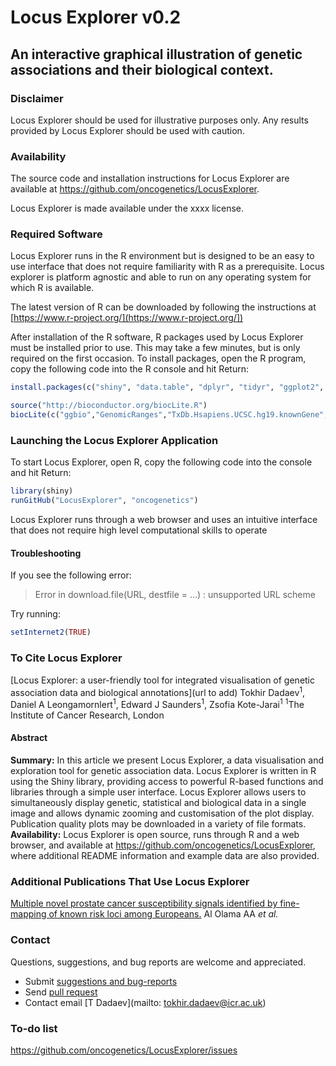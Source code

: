 Locus Explorer v0.2
=============
## An interactive graphical illustration of genetic associations and their biological context.

### Disclaimer
Locus Explorer should be used for illustrative purposes only. Any results provided by Locus Explorer should be used with caution. 

### Availability  
The source code and installation instructions for Locus Explorer are available at https://github.com/oncogenetics/LocusExplorer.

Locus Explorer is made available under the xxxx license.

### Required Software
Locus Explorer runs in the R environment but is designed to be an easy to use interface that does not require familiarity with R as a prerequisite. Locus explorer is platform agnostic and able to run on any operating system for which R is available.

The latest version of R can be downloaded by following the instructions at [https://www.r-project.org/](https://www.r-project.org/])

After installation of  the R software, R packages used by Locus Explorer must be installed prior to use. This may take a few minutes, but is only required on the first occasion. To install packages, open the R program, copy the following code into the R console and hit Return:
```R
install.packages(c("shiny", "data.table", "dplyr", "tidyr", "ggplot2", "knitr", "markdown", "stringr","DT"), dependencies = TRUE)

source("http://bioconductor.org/biocLite.R")
biocLite(c("ggbio","GenomicRanges","TxDb.Hsapiens.UCSC.hg19.knownGene","org.Hs.eg.db"))
```

### Launching the Locus Explorer Application
To start Locus Explorer, open R, copy the following code into the console and hit Return:
```R
library(shiny)  
runGitHub("LocusExplorer", "oncogenetics")
```

Locus Explorer runs through a web browser and uses an intuitive interface that does not require high level computational skills to operate

#### Troubleshooting
If you see the following error:
> Error in download.file(URL, destfile = ...) : 
>   unsupported URL scheme

Try running:
```R
setInternet2(TRUE)
```

### To Cite Locus Explorer
[Locus Explorer: a user-friendly tool for integrated visualisation of genetic association data and biological annotations](url to add) Tokhir Dadaev<sup>1</sup>, Daniel A Leongamornlert<sup>1</sup>, Edward J Saunders<sup>1</sup>, Zsofia Kote-Jarai<sup>1</sup>
<sup>1</sup>The Institute of Cancer Research, London
#### Abstract
**Summary:** In this article we present Locus Explorer, a data visualisation and exploration tool for genetic association data. Locus Explorer is written in R using the Shiny library, providing access to powerful R-based functions and libraries through a simple user interface. Locus Explorer allows users to simultaneously display genetic, statistical and biological data in a single image and allows dynamic zooming and customisation of the plot display. Publication quality plots may be downloaded in a variety of file formats.  
**Availability:** Locus Explorer is open source, runs through R and a web browser, and available at https://github.com/oncogenetics/LocusExplorer, where additional README information and example data are also provided.

### Additional Publications That Use Locus Explorer
[Multiple novel prostate cancer susceptibility signals identified by fine-mapping of known risk loci among Europeans.](http://www.ncbi.nlm.nih.gov/pubmed/26025378) Al Olama AA *et al.*

### Contact  
Questions, suggestions, and bug reports are welcome and appreciated. 
- Submit [suggestions and bug-reports](https://github.com/oncogenetics/LocusExplorer/issues)
- Send [pull request](https://github.com/oncogenetics/LocusExplorer/pulls)
- Contact email [T Dadaev](mailto: tokhir.dadaev@icr.ac.uk)

### To-do list
https://github.com/oncogenetics/LocusExplorer/issues

